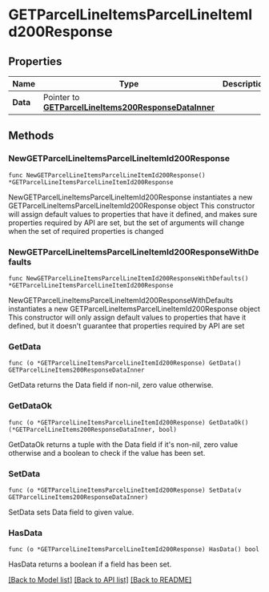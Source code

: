 # GETParcelLineItemsParcelLineItemId200Response

## Properties

Name | Type | Description | Notes
------------ | ------------- | ------------- | -------------
**Data** | Pointer to [**GETParcelLineItems200ResponseDataInner**](GETParcelLineItems200ResponseDataInner.md) |  | [optional] 

## Methods

### NewGETParcelLineItemsParcelLineItemId200Response

`func NewGETParcelLineItemsParcelLineItemId200Response() *GETParcelLineItemsParcelLineItemId200Response`

NewGETParcelLineItemsParcelLineItemId200Response instantiates a new GETParcelLineItemsParcelLineItemId200Response object
This constructor will assign default values to properties that have it defined,
and makes sure properties required by API are set, but the set of arguments
will change when the set of required properties is changed

### NewGETParcelLineItemsParcelLineItemId200ResponseWithDefaults

`func NewGETParcelLineItemsParcelLineItemId200ResponseWithDefaults() *GETParcelLineItemsParcelLineItemId200Response`

NewGETParcelLineItemsParcelLineItemId200ResponseWithDefaults instantiates a new GETParcelLineItemsParcelLineItemId200Response object
This constructor will only assign default values to properties that have it defined,
but it doesn't guarantee that properties required by API are set

### GetData

`func (o *GETParcelLineItemsParcelLineItemId200Response) GetData() GETParcelLineItems200ResponseDataInner`

GetData returns the Data field if non-nil, zero value otherwise.

### GetDataOk

`func (o *GETParcelLineItemsParcelLineItemId200Response) GetDataOk() (*GETParcelLineItems200ResponseDataInner, bool)`

GetDataOk returns a tuple with the Data field if it's non-nil, zero value otherwise
and a boolean to check if the value has been set.

### SetData

`func (o *GETParcelLineItemsParcelLineItemId200Response) SetData(v GETParcelLineItems200ResponseDataInner)`

SetData sets Data field to given value.

### HasData

`func (o *GETParcelLineItemsParcelLineItemId200Response) HasData() bool`

HasData returns a boolean if a field has been set.


[[Back to Model list]](../README.md#documentation-for-models) [[Back to API list]](../README.md#documentation-for-api-endpoints) [[Back to README]](../README.md)


